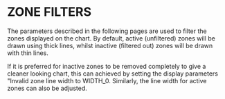 # ZONE FILTERS

The parameters described in the following pages are used to filter the zones displayed on the chart. By default, active \(unfiltered\) zones will be drawn using thick lines, whilst inactive \(filtered out\) zones will be drawn with thin lines. 

If it is preferred for inactive zones to be removed completely to give a cleaner looking chart, this can achieved by setting the display parameters "Invalid zone line width to WIDTH\_0. Similarly, the line width for active zones can also be adjusted.

